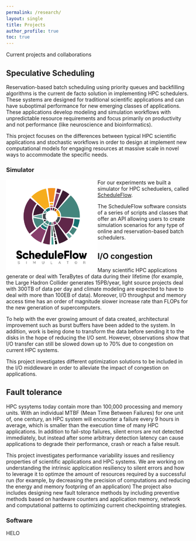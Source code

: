```yaml
---
permalink: /research/
layout: single
title: Projects
author_profile: true
toc: true
---
```


Current projects and collaborations

<h2 id="speculative">Speculative Scheduling</h2>

Reservation-based batch scheduling using priority
queues and backfilling algorithms is the current de facto
solution in implementing HPC schedulers. These systems
are designed for traditional scientific applications and can
have suboptimal performance for new emerging classes of applications.
These applications develop modeling and simulation workflows with unpredictable
resource requirements and focus primarily on productivity and not performance
(like neuroscience and bioinformatics).

This project focuses on the differences between typical HPC
scientific applications and stochastic workflows in order to design
at implement new computational models for engaging resources at
massive scale in novel ways to accommodate the specific needs.

<h3 id="scheduleflow"> Simulator </h3>

<img src="../assets/images/schedule_flow.png" align="left" alt="Schedule Flow" width="250"/>

For our experiments we built a simulator for HPC scheduelers, called [ScheduleFlow](https://github.com/anagainaru/ScheduleFlow).

The ScheduleFlow software consists of a series of scripts and classes that offer an API allowing users to create simulation scenarios for any type of online and reservation-based batch schedulers. 

<h2 id="io">I/O congestion</h2>

Many scientific HPC applications generate or deal with 
TeraBytes of data during their lifetime (for example, 
the Large Hadron Collider generates
15PB/year, light source projects deal with 300TB of data
per day and climate modeling are expected to have to
deal with more than 100EB of data). 
Moreover, I/O throughput and memory access time has an order of 
magnitude slower increase rate than FLOPs for the new 
generation of supercomputers. 

To help with the ever growing amount of data created,
architectural improvement such as burst buffers
have been added to the system. In addition, work is being done
to transform the data before sending it to the disks
in the hope of reducing the I/O sent. However, observations show 
that I/O transfer can still be slowed down up to 70% due to congestion
on current HPC systems.

This project investigates different optimization solutions 
to be included in the I/O middleware in order to alleviate 
the impact of congestion on applications.

<h2 id="resiliency">Fault tolerance</h2>

HPC sysytems today contain more than 100,000 processing and memory units.
With an individual MTBF (Mean Time Between Failures) for one unit of, one century,
an HPC system will encounter a failure every 9 hours in average, 
which is smaller than the execution time of many HPC applications.
In addition to fail-stop failures, silent errors are not detected immediately,
but instead after some arbitrary detection latency can cause applications 
to degrade their performance, crash or reach a false result. 

This project investigates performance variability issues and
resiliency properties of scientific applications and HPC systems.
We are working on understanding the intrinsic applcication resiliency to
silent errors and how to leverage it to optimze the amount of resources
required by a successful run (for example, by decreasing the precision of 
computations and reducing the energy and memory footpring of an application)
The project also includes designing new fault tolerance methods by 
including preventive methods based on hardware counters and
application memory, network and computational patterns to optimizing 
current checkpointing strategies.

<h3 id="software">Software</h3>
HELO

